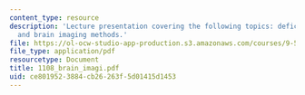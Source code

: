 ```yaml
---
content_type: resource
description: 'Lecture presentation covering the following topics: deficit-lesion analyses
  and brain imaging methods.'
file: https://ol-ocw-studio-app-production.s3.amazonaws.com/courses/9-591j-language-processing-fall-2004/ce8019523884cb26263f5d01415d1453_1108_brain_imagi.pdf
file_type: application/pdf
resourcetype: Document
title: 1108_brain_imagi.pdf
uid: ce801952-3884-cb26-263f-5d01415d1453
---
```

